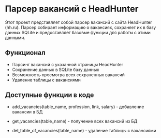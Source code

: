 # Парсер вакансий с HeadHunter

Этот проект представляет собой парсер вакансий с сайта HeadHunter (hh.ru). Парсер собирает информацию о вакансиях, сохраняет их в базу данных SQLite и предоставляет базовые функции для работы с этими данными.

## Функционал

- Парсинг вакансий с указанной страницы HeadHunter
- Сохранение данных в SQLite базу данных
- Возможность просмотра всех сохраненных вакансий
- Удаление таблицы с вакансиями

## Доступные функции в коде
- add_vacancies(table_name, profession, link, salary) - добавление вакансии в БД

- get_vacancies(table_name) - получение всех вакансий из БД

- del_table_of_vacancies(table_name) - удаление таблицы с вакансиями
